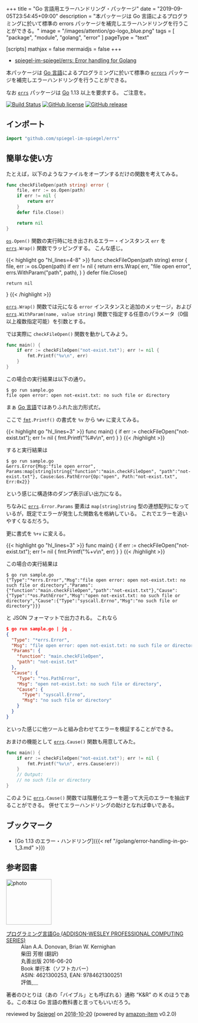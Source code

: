 +++
title = "Go 言語用エラーハンドリング・パッケージ"
date =  "2019-09-05T23:54:45+09:00"
description = "本パッケージは Go 言語によるプログラミングに於いて標準の errors パッケージを補完しエラーハンドリングを行うことができる。"
image = "/images/attention/go-logo_blue.png"
tags = [ "package", "module", "golang", "error" ]
pageType = "text"

[scripts]
  mathjax = false
  mermaidjs = false
+++

- [spiegel-im-spiegel/errs: Error handling for Golang](https://github.com/spiegel-im-spiegel/errs)

本パッケージは [Go 言語]によるプログラミングに於いて標準の [`errors`] パッケージを補完しエラーハンドリングを行うことができる。

なお [`errs`] パッケージは [Go] 1.13 以上を要求する。
ご注意を。

[![Build Status](https://travis-ci.org/spiegel-im-spiegel/errs.svg?branch=master)](https://travis-ci.org/spiegel-im-spiegel/errs)
[![GitHub license](https://img.shields.io/badge/license-Apache%202-blue.svg)](https://raw.githubusercontent.com/spiegel-im-spiegel/errs/master/LICENSE)
[![GitHub release](http://img.shields.io/github/release/spiegel-im-spiegel/errs.svg)](https://github.com/spiegel-im-spiegel/errs/releases/latest)

## インポート

```go
import "github.com/spiegel-im-spiegel/errs"
```

## 簡単な使い方

たとえば，以下のようなファイルをオープンするだけの関数を考えてみる。

```go
func checkFileOpen(path string) error {
    file, err := os.Open(path)
    if err != nil {
        return err
    }
    defer file.Close()

    return nil
}
```

[`os`]`.Open()` 関数の実行時に吐き出されるエラー・インスタンス `err` を [`errs`]`.Wrap()` 関数でラッピングする。
こんな感じ。

{{< highlight go "hl_lines=4-8" >}}
func checkFileOpen(path string) error {
    file, err := os.Open(path)
    if err != nil {
        return errs.Wrap(
            err,
            "file open error",
            errs.WithParam("path", path),
        )
    }
    defer file.Close()

    return nil
}
{{< /highlight >}}

[`errs`]`.Wrap()` 関数では元になる `error` インスタンスと追加のメッセージ，および [`errs`]`.WithParam(name, value string)` 関数で指定する任意のパラメータ（0個以上複数指定可能）を引数とする。

では実際に `checkFileOpen()` 関数を動かしてみよう。

```go
func main() {
    if err := checkFileOpen("not-exist.txt"); err != nil {
        fmt.Printf("%v\n", err)
    }
}
```

この場合の実行結果は以下の通り。

```text
$ go run sample.go 
file open error: open not-exist.txt: no such file or directory
```

まぁ [Go 言語]ではありふれた出力形式だ。

ここで [`fmt`]`.Printf()` の書式を `%v` から `%#v` に変えてみる。

{{< highlight go "hl_lines=3" >}}
func main() {
    if err := checkFileOpen("not-exist.txt"); err != nil {
        fmt.Printf("%#v\n", err)
    }
}
{{< /highlight >}}

すると実行結果は

```text
$ go run sample.go 
&errs.Error{Msg:"file open error", Params:map[string]string{"function":"main.checkFileOpen", "path":"not-exist.txt"}, Cause:&os.PathError{Op:"open", Path:"not-exist.txt", Err:0x2}}
```

という感じに構造体のダンプ表示ぽい出力になる。

ちなみに [`errs`]`.Error.Params` 要素は `map[string]string` 型の連想配列になっているが，既定でエラーが発生した関数名を格納している。
これでエラーを追いやすくなるだろう。 

更に書式を `%+v` に変える。

{{< highlight go "hl_lines=3" >}}
func main() {
    if err := checkFileOpen("not-exist.txt"); err != nil {
        fmt.Printf("%+v\n", err)
    }
}
{{< /highlight >}}

この場合の実行結果は

```text
$ go run sample.go 
{"Type":"*errs.Error","Msg":"file open error: open not-exist.txt: no such file or directory","Params":{"function":"main.checkFileOpen","path":"not-exist.txt"},"Cause":{"Type":"*os.PathError","Msg":"open not-exist.txt: no such file or directory","Cause":{"Type":"syscall.Errno","Msg":"no such file or directory"}}}
```

と JSON フォーマットで出力される。
これなら

```json
$ go run sample.go | jq .
{
  "Type": "*errs.Error",
  "Msg": "file open error: open not-exist.txt: no such file or directory",
  "Params": {
    "function": "main.checkFileOpen",
    "path": "not-exist.txt"
  },
  "Cause": {
    "Type": "*os.PathError",
    "Msg": "open not-exist.txt: no such file or directory",
    "Cause": {
      "Type": "syscall.Errno",
      "Msg": "no such file or directory"
    }
  }
}
```

といった感じに他ツールと組み合わせてエラーを検証することができる。

おまけの機能として [`errs`]`.Cause()` 関数も用意してみた。

```go
func main() {
    if err := checkFileOpen("not-exist.txt"); err != nil {
        fmt.Printf("%v\n", errs.Cause(err))
    }
    // Output:
    // no such file or directory
}
```

このように [`errs`]`.Cause()` 関数では階層化エラーを遡って大元のエラーを抽出することができる。
併せてエラーハンドリングの助けとなれば幸いである。

## ブックマーク

- [Go 1.13 のエラー・ハンドリング]({{< ref "/golang/error-handling-in-go-1_3.md" >}})

[Go]: https://golang.org/ "The Go Programming Language"
[Go 言語]: https://golang.org/ "The Go Programming Language"
[`os`]: https://golang.org/pkg/os/ "os - The Go Programming Language"
[`fmt`]: https://golang.org/pkg/fmt/ "fmt - The Go Programming Language"
[`errors`]: https://golang.org/pkg/errors/ "errors - The Go Programming Language"
[`errs`]: https://github.com/spiegel-im-spiegel/errs "spiegel-im-spiegel/errs: Error handling for Golang"

## 参考図書

<div class="hreview">
  <div class="photo"><a class="item url" href="https://www.amazon.co.jp/%E3%83%97%E3%83%AD%E3%82%B0%E3%83%A9%E3%83%9F%E3%83%B3%E3%82%B0%E8%A8%80%E8%AA%9EGo-ADDISON-WESLEY-PROFESSIONAL-COMPUTING-Donovan/dp/4621300253?SubscriptionId=AKIAJYVUJ3DMTLAECTHA&tag=baldandersinf-22&linkCode=xm2&camp=2025&creative=165953&creativeASIN=4621300253"><img src="https://images-fe.ssl-images-amazon.com/images/I/41meaSLNFfL._SL160_.jpg" width="123" alt="photo"></a></div>
  <dl class="fn">
    <dt><a href="https://www.amazon.co.jp/%E3%83%97%E3%83%AD%E3%82%B0%E3%83%A9%E3%83%9F%E3%83%B3%E3%82%B0%E8%A8%80%E8%AA%9EGo-ADDISON-WESLEY-PROFESSIONAL-COMPUTING-Donovan/dp/4621300253?SubscriptionId=AKIAJYVUJ3DMTLAECTHA&tag=baldandersinf-22&linkCode=xm2&camp=2025&creative=165953&creativeASIN=4621300253">プログラミング言語Go (ADDISON-WESLEY PROFESSIONAL COMPUTING SERIES)</a></dt>
	<dd>Alan A.A. Donovan, Brian W. Kernighan</dd>
	<dd>柴田 芳樹 (翻訳)</dd>
    <dd>丸善出版 2016-06-20</dd>
    <dd>Book 単行本（ソフトカバー）</dd>
    <dd>ASIN: 4621300253, EAN: 9784621300251</dd>
    <dd>評価<abbr class="rating fa-sm" title="5">&nbsp;<i class="fas fa-star"></i>&nbsp;<i class="fas fa-star"></i>&nbsp;<i class="fas fa-star"></i>&nbsp;<i class="fas fa-star"></i>&nbsp;<i class="fas fa-star"></i></abbr></dd>
  </dl>
  <p class="description">著者のひとりは（あの「バイブル」とも呼ばれる）通称 “K&amp;R” の K のほうである。この本は Go 言語の教科書と言ってもいいだろう。</p>
  <p class="powered-by" >reviewed by <a href='#maker' class='reviewer'>Spiegel</a> on <abbr class="dtreviewed" title="2018-10-20">2018-10-20</abbr> (powered by <a href="https://github.com/spiegel-im-spiegel/amazon-item" >amazon-item</a> v0.2.0)</p>
</div>
